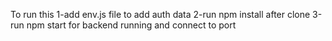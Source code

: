 To run this
1-add env.js file to add auth data
2-run npm install after clone
3-run npm start for backend running and connect to port
